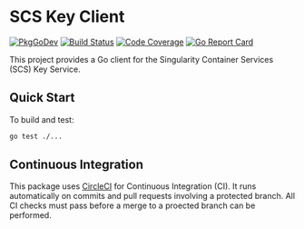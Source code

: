 # SCS Key Client

[![PkgGoDev](https://pkg.go.dev/badge/github.com/sylabs/scs-key-client)](https://pkg.go.dev/github.com/sylabs/scs-key-client/client)
[![Build Status](https://circleci.com/gh/sylabs/scs-key-client.svg?style=shield)](https://circleci.com/gh/sylabs/workflows/scs-key-client)
[![Code Coverage](https://codecov.io/gh/sylabs/scs-key-client/branch/master/graph/badge.svg)](https://codecov.io/gh/sylabs/scs-key-client)
[![Go Report Card](https://goreportcard.com/badge/github.com/sylabs/scs-key-client)](https://goreportcard.com/report/github.com/sylabs/scs-key-client)

This project provides a Go client for the Singularity Container Services (SCS) Key Service.

## Quick Start

To build and test:

```sh
go test ./...
```

## Continuous Integration

This package uses [CircleCI](https://circleci.com) for Continuous Integration (CI). It runs automatically on commits and pull requests involving a protected branch. All CI checks must pass before a merge to a proected branch can be performed.
